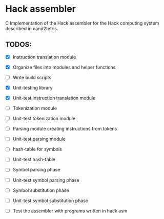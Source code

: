 # Hack assembler

C Implementation of the Hack assembler for the Hack computing system described in nand2tetris.

## TODOS:
- [x] Instruction translation module
- [x] Organize files into modules and helper functions
- [ ] Write build scripts
- [x] Unit-testing library
- [x] Unit-test instruction translation module
- [ ] Tokenization module
- [ ] Unit-test tokenization module
- [ ] Parsing module creating instructions from tokens
- [ ] Unit-test parsing module
- [ ] hash-table for symbols
- [ ] Unit-test hash-table
- [ ] Symbol parsing phase
- [ ] Unit-test symbol parsing phase
- [ ] Symbol substitution phase
- [ ] Unit-test symbol substitution phase
- [ ] Test the assembler with programs written in hack asm

